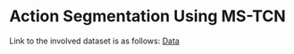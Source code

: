 # Action Segmentation Using MS-TCN

Link to the involved dataset is as follows: [Data](https://drive.google.com/drive/folders/1l-RitoKvbL6Cy3DPhaRBBW9E5ZoCdZzS?usp=sharing)

